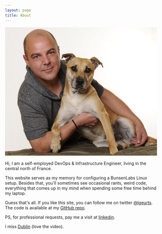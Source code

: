 ```yaml
---
layout: page
title: About
---
```


![Here I am with my dog Tigger.](/assets/portrait.jpg)

Hi, I am a self-employed DevOps & Infrastructure Engineer, living in the central north of France. 

This website serves as my memory for configuring a BunsenLabs Linux setup. 
Besides that, you'll sometimes see occasional rants, weird code, everything that comes up in my mind when spending some free time behind my laptop.

Guess that's all. If you like this site, you can follow me on twitter [@lgeurts](https://twitter.com/lgeurts). The code is available at my [GitHub repo](https://github.com/lgeurts/lgeurts.github.io). 

PS, for professional requests, pay me a visit at [linkedin](https://www.linkedin.com/in/lucgeurts). 

I miss [Dublin](https://www.youtube.com/watch?v=LV5QYfpKvEE) (love the video). 
